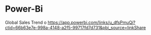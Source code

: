 # Power-Bi
Global Sales Trend o
https://app.powerbi.com/links/u_dfsPmuQi?ctid=66b63e7e-998a-4148-a2f5-99717fd7d731&pbi_source=linkShare
